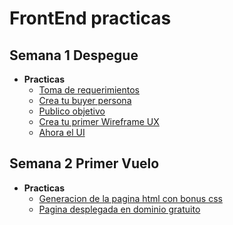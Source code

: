 # FrontEnd practicas

## Semana 1 Despegue

- **Practicas**
	- [Toma de requerimientos](./semana_1_Despege/1.-Reqierimientos.doc)
    - [Crea tu buyer persona](./semana_1_Despege/semana_1_Despege/2.-%20buyer%20persona%20Lic%20Juan%20Perez%20Urquidi.pdf)
	- [Publico objetivo](./semana_1_Despege/3.-Diagrama%20publico%20objetivo%20miro.txt)
	- [Crea tu primer Wireframe UX](./semana_1_Despege/4.-wireframe.pdf)
	- [Ahora el UI](./semana_1_Despege/5.-Abogabot.xd)

## Semana 2 Primer Vuelo

- **Practicas**
	- [Generacion de la pagina html con bonus css](./semana_2_Primer_Vuelo/pasteleria)
	- [Pagina desplegada en dominio gratuito](http://practicapasteleria.x10.mx/)

